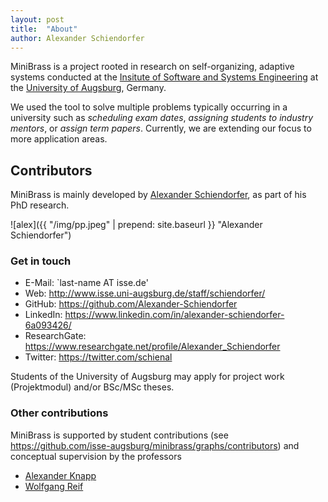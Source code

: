 ```yaml
---
layout: post
title:  "About"
author: Alexander Schiendorfer
---
```

MiniBrass is a project rooted in research on self-organizing, adaptive systems conducted at the [Insitute of Software and Systems Engineering](http://www.isse.de) at the [University of Augsburg](http://www.uni-augsburg.de/), Germany. 

We used the tool to solve multiple problems typically occurring in a university such as *scheduling exam dates*, *assigning students to industry mentors*, or *assign term papers*. Currently, we are extending our focus to more application areas.

## Contributors  

MiniBrass is mainly developed by [Alexander Schiendorfer](http://www.isse.uni-augsburg.de/staff/schiendorfer/), as part of his PhD research.

![alex]({{ "/img/pp.jpeg" | prepend: site.baseurl }} "Alexander Schiendorfer") 

### Get in touch 

* E-Mail: `last-name AT isse.de'
* Web: <http://www.isse.uni-augsburg.de/staff/schiendorfer/>
* GitHub: <https://github.com/Alexander-Schiendorfer>
* LinkedIn: <https://www.linkedin.com/in/alexander-schiendorfer-6a093426/>
* ResearchGate: <https://www.researchgate.net/profile/Alexander_Schiendorfer>
* Twitter: <https://twitter.com/schienal>

Students of the University of Augsburg may apply for project work (Projektmodul) and/or BSc/MSc theses.

### Other contributions
MiniBrass is supported by student contributions (see <https://github.com/isse-augsburg/minibrass/graphs/contributors>) and conceptual supervision by the professors

* [Alexander Knapp](https://www.isse.uni-augsburg.de/staff/knapp/)
* [Wolfgang Reif](https://www.isse.uni-augsburg.de/staff/reif/) 
